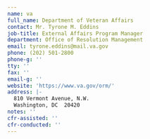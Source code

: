 ```yaml
---
name: va
full_name: Department of Veteran Affairs
contact: Mr. Tyrone M. Eddins
job-title: External Affairs Program Manager
department: Office of Resolution Management
email: tyrone.eddins@mail.va.gov
phone: (202) 501-2800
phone-g: ''
tty: ''
fax: ''
email-g: ''
website: 'https://www.va.gov/orm/'
address: |-
  810 Vermont Avenue, N.W.
  Washington, DC  20420
notes: ''
cfr-assisted: ''
cfr-conducted: ''
---
```



